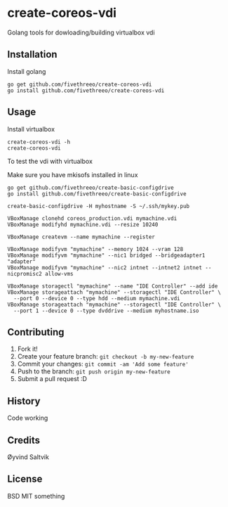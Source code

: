 # create-coreos-vdi

Golang tools for dowloading/building virtualbox vdi

## Installation

Install golang

```
go get github.com/fivethreeo/create-coreos-vdi
go install github.com/fivethreeo/create-coreos-vdi
```

## Usage

Install virtualbox

```
create-coreos-vdi -h
create-coreos-vdi
```

To test the vdi with virtualbox

Make sure you have mkisofs installed in linux

```
go get github.com/fivethreeo/create-basic-configdrive
go install github.com/fivethreeo/create-basic-configdrive

create-basic-configdrive -H myhostname -S ~/.ssh/mykey.pub

VBoxManage clonehd coreos_production.vdi mymachine.vdi
VBoxManage modifyhd mymachine.vdi --resize 10240

VBoxManage createvm --name mymachine --register

VBoxManage modifyvm "mymachine" --memory 1024 --vram 128
VBoxManage modifyvm "mymachine" --nic1 bridged --bridgeadapter1 "adapter"
VBoxManage modifyvm "mymachine" --nic2 intnet --intnet2 intnet --nicpromisc2 allow-vms

VBoxManage storagectl "mymachine" --name "IDE Controller" --add ide
VBoxManage storageattach "mymachine" --storagectl "IDE Controller" \
  --port 0 --device 0 --type hdd --medium mymachine.vdi
VBoxManage storageattach "mymachine" --storagectl "IDE Controller" \
  --port 1 --device 0 --type dvddrive --medium myhostname.iso
```

## Contributing

1. Fork it!
2. Create your feature branch: `git checkout -b my-new-feature`
3. Commit your changes: `git commit -am 'Add some feature'`
4. Push to the branch: `git push origin my-new-feature`
5. Submit a pull request :D

## History

Code working

## Credits

Øyvind Saltvik

## License

BSD MIT something
